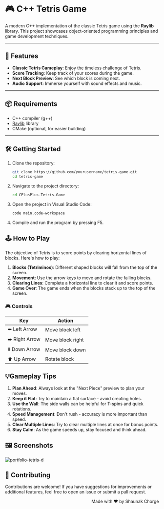 # 🎮 C++ Tetris Game

A modern C++ implementation of the classic Tetris game using the **Raylib** library. This project showcases object-oriented programming principles and game development techniques.

---

## 🚀 Features

- **Classic Tetris Gameplay**: Enjoy the timeless challenge of Tetris.
- **Score Tracking**: Keep track of your scores during the game.
- **Next Block Preview**: See which block is coming next.
- **Audio Support**: Immerse yourself with sound effects and music.

---

## 📦 Requirements

- C++ compiler (g++)
- [Raylib](https://raylib.com/) library
- CMake (optional, for easier building)

---

## 🛠️ Getting Started

1. Clone the repository:
   ```bash
   git clone https://github.com/yourusername/tetris-game.git
   cd tetris-game
   ```
2. Navigate to the project directory:
    ```bash
   cd CPlusPlus-Tetris-Game
    ```
3. Open the project in Visual Studio Code:
    ```bash
   code main.code-workspace
    ```
4. Compile and run the program by pressing F5.
   
## 🕹️ How to Play
The objective of Tetris is to score points by clearing horizontal lines of blocks. Here's how to play:

1. **Blocks (Tetriminos)**: Different shaped blocks will fall from the top of the screen.
2. **Movement**: Use the arrow keys to move and rotate the falling blocks.
3. **Clearing Lines**: Complete a horizontal line to clear it and score points.
4. **Game Over**: The game ends when the blocks stack up to the top of the screen.

### 🎮 Controls
| Key              | Action               |
|------------------|----------------------|
| ⬅️ Left Arrow    | Move block left      |
| ➡️ Right Arrow   | Move block right     |
| ⬇️ Down Arrow    | Move block down      |
| ⬆️ Up Arrow      | Rotate block         |


## 💡Gameplay Tips
1. **Plan Ahead**: Always look at the "Next Piece" preview to plan your moves.
2. **Keep it Flat**: Try to maintain a flat surface - avoid creating holes.
3. **Use the Wall**: The side walls can be helpful for T-spins and quick rotations.
4. **Speed Management**: Don't rush - accuracy is more important than speed.
5. **Clear Multiple Lines**: Try to clear multiple lines at once for bonus points.
6. **Stay Calm**: As the game speeds up, stay focused and think ahead.



## 🖼️ Screenshots

![portfolio-tetris-d](https://github.com/user-attachments/assets/9d546238-6360-4a25-8788-55c0de8e0176)


## 🤝 Contributing
Contributions are welcome! If you have suggestions for improvements or additional features, feel free to open an issue or submit a pull request.


<div align="right">
  <p>Made with ❤️ by Shaunak Chorge</p>
</div>
